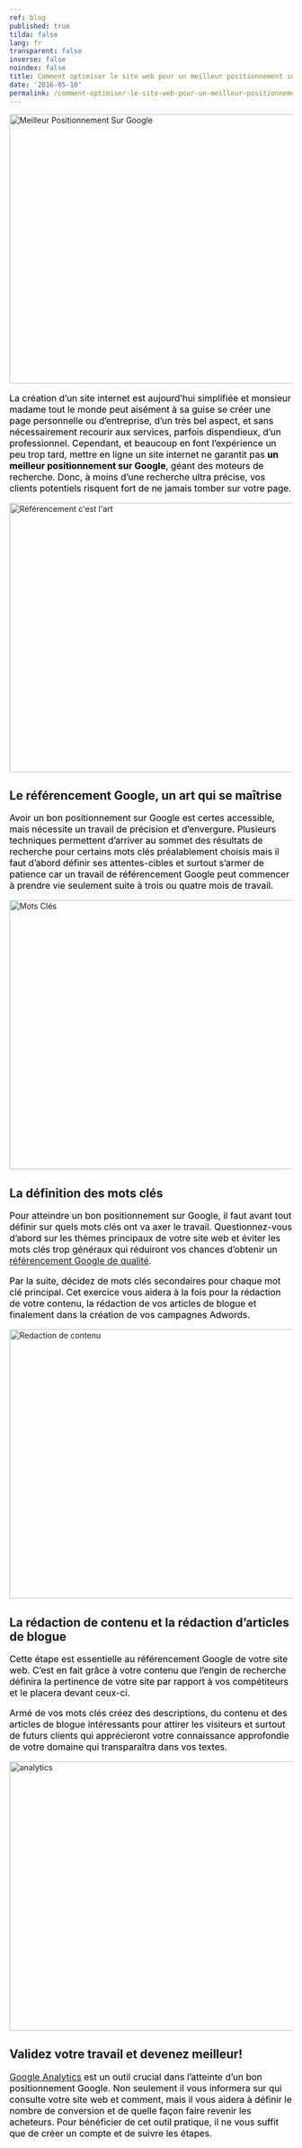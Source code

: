 ```yaml
---
ref: blog
published: true
tilda: false
lang: fr
transparent: false
inverse: false
noindex: false
title: Comment optimiser le site web pour un meilleur positionnement sur Google
date: '2016-05-10'
permalink: /comment-optimiser-le-site-web-pour-un-meilleur-positionnement-sur-google/
---
```

<img class="aligncenter" src="https://ttbagroup.com/wp-content/uploads/2016/05/meilleur-positionnement-sur-google.jpg" alt="Meilleur Positionnement Sur Google" width="638" height="478" />
<p class="s1" style="font-size: 12pt; color: #000000;">La création d’un site internet est aujourd’hui simplifiée et monsieur madame tout le monde peut aisément à sa guise se créer une page personnelle ou d’entreprise, d’un très bel aspect, et sans nécessairement recourir aux services, parfois dispendieux, d’un professionnel. Cependant, et beaucoup en font l’expérience un peu trop tard, mettre en ligne un site internet ne garantit pas <strong>un meilleur positionnement sur Google</strong>, géant des moteurs de recherche. Donc, à moins d’une recherche ultra précise, vos clients potentiels risquent fort de ne jamais tomber sur votre page.</p>
<img class="aligncenter wp-image-2452" src="https://ttbagroup.com/wp-content/uploads/2016/05/Referencement-est-art.jpg" alt="Référencement c'est l'art" width="638" height="478" />
<h2>Le référencement Google, un art qui se maîtrise</h2>
<p class="s1" style="font-size: 12pt; color: #000000;">Avoir un bon positionnement sur Google est certes accessible, mais nécessite un travail de précision et d’envergure. Plusieurs techniques permettent d’arriver au sommet des résultats de recherche pour certains mots clés préalablement choisis mais il faut d’abord définir ses attentes-cibles et surtout s’armer de patience car un travail de référencement Google peut commencer à prendre vie seulement suite à trois ou quatre mois de travail.</p>
<img class="aligncenter wp-image-2454" src="https://ttbagroup.com/wp-content/uploads/2016/05/mots-cles.jpg" alt="Mots Clés" width="638" height="478" />
<h2>La définition des mots clés</h2>
<p class="s1" style="font-size: 12pt; color: #000000;">Pour atteindre un bon positionnement sur Google, il faut avant tout définir sur quels mots clés ont va axer le travail. Questionnez-vous d’abord sur les thèmes principaux de votre site web et éviter les mots clés trop généraux qui réduiront vos chances d’obtenir un <a href="http://cursus.edu/article/26812/positionner-son-site-dans-qualite-grace/#.VzScasc44so" target="_blank" rel="nofollow">référencement Google de qualité</a>.</p>
<p class="s1" style="font-size: 12pt; color: #000000;">Par la suite, décidez de mots clés secondaires pour chaque mot clé principal. Cet exercice vous aidera à la fois pour la rédaction de votre contenu, la rédaction de vos articles de blogue et finalement dans la création de vos campagnes Adwords.</p>
<img class="aligncenter" src="https://ttbagroup.com/wp-content/uploads/2016/05/redaction-de-contenu.jpg" alt="Redaction de contenu" width="638" height="478" />
<h2>La rédaction de contenu et la rédaction d’articles de blogue</h2>
<p class="s1" style="font-size: 12pt; color: #000000;">Cette étape est essentielle au référencement Google de votre site web. C’est en fait grâce à votre contenu que l’engin de recherche définira la pertinence de votre site par rapport à vos compétiteurs et le placera devant ceux-ci.</p>
<p class="s1" style="font-size: 12pt; color: #000000;">Armé de vos mots clés créez des descriptions, du contenu et des articles de blogue intéressants pour attirer les visiteurs et surtout de futurs clients qui apprécieront votre connaissance approfondie de votre domaine qui transparaîtra dans vos textes.</p>
<img class="aligncenter" src="https://ttbagroup.com/wp-content/uploads/2016/05/analytics.jpg" alt="analytics" width="638" height="478" />
<h2>Validez votre travail et devenez meilleur!</h2>
<p class="s1" style="font-size: 12pt; color: #000000;"><a href="http://analytics.google.com" target="_blank" rel="nofollow">Google Analytics</a> est un outil crucial dans l’atteinte d’un bon positionnement Google. Non seulement il vous informera sur qui consulte votre site web et comment, mais il vous aidera à définir le nombre de conversion et de quelle façon faire revenir les acheteurs. Pour bénéficier de cet outil pratique, il ne vous suffit que de créer un compte et de suivre les étapes.</p>